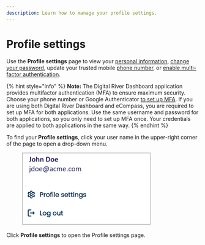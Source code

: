 ```yaml
---
description: Learn how to manage your profile settings.
---
```


# Profile settings

Use the **Profile settings** page to view your [personal information](viewing-your-personal-information.md), [change your password](changing-your-password.md), update your trusted mobile [phone number](updating-your-phone-number.md), or [enable multi-factor authentication](enabling-two-factor-authentication.md).

{% hint style="info" %}
**Note:** The Digital River Dashboard application provides multifactor authentication (MFA) to ensure maximum security. Choose your phone number or Google Authenticator [to set up MFA](enabling-two-factor-authentication.md). If you are using both Digital River Dashboard and eCompass, you are required to set up MFA for both applications. Use the same username and password for both applications, so you only need to set up MFA once. Your credentials are applied to both applications in the same way.
{% endhint %}

To find your **Profile settings**, click your user name in the upper-right corner of the page to open a drop-down menu.

<div align="left">

<figure><img src="../../../.gitbook/assets/1 prof settings nu drop down.png" alt=""><figcaption></figcaption></figure>

</div>

Click **Profile settings** to open the Profile settings page.
